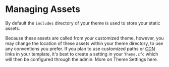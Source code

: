 # Managing Assets

By default the `includes` directory of your theme is used to store your static assets.  

Because these assets are called from your customized theme, however, you may change the location of these assets within your theme directory, to use any conventions you prefer. If you plan to use customized paths or <abbr title="Content Delivery Network">CDN</abbr> links in your template, it's best to create a setting in your `Theme.cfc` which will then be configured through the admin. More on Theme Settings here. 